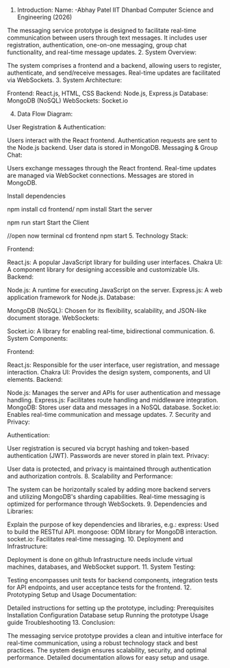 1. Introduction:
Name: -Abhay Patel
IIT Dhanbad
Computer Science and Engineering (2026)

The messaging service prototype is designed to facilitate real-time communication between users through text messages. It includes user registration, authentication, one-on-one messaging, group chat functionality, and real-time message updates.
2. System Overview:

The system comprises a frontend and a backend, allowing users to register, authenticate, and send/receive messages. Real-time updates are facilitated via WebSockets.
3. System Architecture:

Frontend: React.js, HTML, CSS
Backend: Node.js, Express.js
Database: MongoDB (NoSQL)
WebSockets: Socket.io

4. Data Flow Diagram:

User Registration & Authentication:

Users interact with the React frontend.
Authentication requests are sent to the Node.js backend.
User data is stored in MongoDB.
Messaging & Group Chat:

Users exchange messages through the React frontend.
Real-time updates are managed via WebSocket connections.
Messages are stored in MongoDB.


Install dependencies

  npm install
  cd frontend/
  npm install
Start the server

  npm run start
Start the Client

  //open now terminal
  cd frontend
  npm start
5. Technology Stack:

Frontend:

React.js: A popular JavaScript library for building user interfaces.
Chakra UI: A component library for designing accessible and customizable UIs.
Backend:

Node.js: A runtime for executing JavaScript on the server.
Express.js: A web application framework for Node.js.
Database:

MongoDB (NoSQL): Chosen for its flexibility, scalability, and JSON-like document storage.
WebSockets:

Socket.io: A library for enabling real-time, bidirectional communication.
6. System Components:

Frontend:

React.js: Responsible for the user interface, user registration, and message interaction.
Chakra UI: Provides the design system, components, and UI elements.
Backend:

Node.js: Manages the server and APIs for user authentication and message handling.
Express.js: Facilitates route handling and middleware integration.
MongoDB: Stores user data and messages in a NoSQL database.
Socket.io: Enables real-time communication and message updates.
7. Security and Privacy:

Authentication:

User registration is secured via bcrypt hashing and token-based authentication (JWT).
Passwords are never stored in plain text.
Privacy:

User data is protected, and privacy is maintained through authentication and authorization controls.
8. Scalability and Performance:

The system can be horizontally scaled by adding more backend servers and utilizing MongoDB's sharding capabilities.
Real-time messaging is optimized for performance through WebSockets.
9. Dependencies and Libraries:

Explain the purpose of key dependencies and libraries, e.g.:
express: Used to build the RESTful API.
mongoose: ODM library for MongoDB interaction.
socket.io: Facilitates real-time messaging.
10. Deployment and Infrastructure:

Deployment is done on github
Infrastructure needs include virtual machines, databases, and WebSocket support.
11. System Testing:

Testing encompasses unit tests for backend components, integration tests for API endpoints, and user acceptance tests for the frontend.
12. Prototyping Setup and Usage Documentation:

Detailed instructions for setting up the prototype, including:
Prerequisites
Installation
Configuration
Database setup
Running the prototype
Usage guide
Troubleshooting
13. Conclusion:

The messaging service prototype provides a clean and intuitive interface for real-time communication, using a robust technology stack and best practices. The system design ensures scalability, security, and optimal performance. Detailed documentation allows for easy setup and usage.
